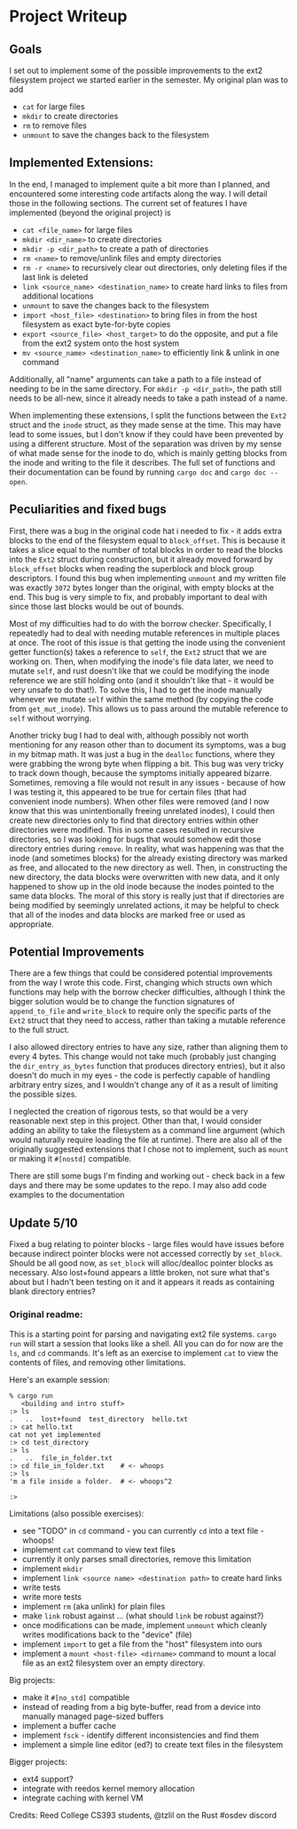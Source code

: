 # Project Writeup

## Goals

I set out to implement some of the possible improvements to the ext2 filesystem project we started earlier in the semester.  My original plan was to add
 - `cat` for large files
 - `mkdir` to create directories
 - `rm` to remove files
 - `unmount` to save the changes back to the filesystem
 

## Implemented Extensions:

In the end, I managed to implement quite a bit more than I planned, and encountered some interesting code artifacts along the way.  I will detail those in the following sections.  The current set of features I have implemented (beyond the original project) is
 - `cat <file_name>` for large files
 - `mkdir <dir_name>` to create directories
  - `mkdir -p <dir_path>` to create a path of directories
 - `rm <name>` to remove/unlink files and empty directories
  - `rm -r <name>` to recursively clear out directories, only deleting files if the last link is deleted
 - `link <source_name> <destination_name>` to create hard links to files from additional locations
 - `unmount` to save the changes back to the filesystem
 - `import <host_file> <destination>` to bring files in from the host filesystem as exact byte-for-byte copies
 - `export <source_file> <host_target>` to do the opposite, and put a file from the ext2 system onto the host system
 - `mv <source_name> <destination_name>` to efficiently link & unlink in one command
 
Additionally, all "name" arguments can take a path to a file instead of needing to be in the same directory.  For `mkdir -p <dir_path>`, the path still needs to be all-new, since it already needs to take a path instead of a name.

When implementing these extensions, I split the functions between the `Ext2` struct and the `inode` struct, as they made sense at the time.  This may have lead to some issues, but I don't know if they could have been prevented by using a different structure.  Most of the separation was driven by my sense of what made sense for the inode to do, which is mainly getting blocks from the inode and writing to the file it describes.  The full set of functions and their documentation can be found by running `cargo doc` and `cargo doc --open`.

## Peculiarities and fixed bugs

First, there was a bug in the original code hat i needed to fix - it adds extra blocks to the end of the filesystem equal to `block_offset`.  This is because it takes a slice equal to the number of total blocks in order to read the blocks into the `Ext2` struct during construction, but it already moved forward by `block_offset` blocks when reading the superblock and block group descriptors.  I found this bug when implementing `unmount` and my written file was exactly `3072` bytes longer than the original, with empty blocks at the end.  This bug is very simple to fix, and probably important to deal with since those last blocks would be out of bounds.

Most of my difficulties had to do with the borrow checker.  Specifically, I repeatedly had to deal with needing mutable references in multiple places at once.  The root of this issue is that getting the inode using the convenient getter function(s) takes a reference to `self`, the `Ext2` struct that we are working on.  Then, when modifying the inode's file data later, we need to mutate `self`, and rust doesn't like that we could be modifying the inode reference we are still holding onto (and it shouldn't like that - it would be very unsafe to do that!).  To solve this, I had to get the inode manually whenever we mutate `self` within the same method (by copying the code from `get_mut_inode`).  This allows us to pass around the mutable reference to `self` without worrying.

Another tricky bug I had to deal with, although possibly not worth mentioning for any reason other than to document its symptoms, was a bug in my bitmap math.  It was just a bug in the `dealloc` functions, where they were grabbing the wrong byte when flipping a bit.  This bug was very tricky to track down though, because the symptoms initially appeared bizarre.  Sometimes, removing a file would not result in any issues - because of how I was testing it, this appeared to be true for certain files (that had convenient inode numbers).  When other files were removed (and I now know that this was unintentionally freeing unrelated inodes), I could then create new directories only to find that directory entries within other directories were modified.  This in some cases resulted in recursive directories, so I was looking for bugs that would somehow edit those directory entries during `remove`.  In reality, what was happening was that the inode (and sometimes blocks) for the already existing directory was marked as free, and allocated to the new directory as well.  Then, in constructing the new directory, the data blocks were overwritten with new data, and it only happened to show up in the old inode because the inodes pointed to the same data blocks.  The moral of this story is really just that if directories are being modified by seemingly unrelated actions, it may be helpful to check that all of the inodes and data blocks are marked free or used as appropriate.

## Potential Improvements

There are a few things that could be considered potential improvements from the way I wrote this code.  First, changing which structs own which functions may help with the borrow checker difficulties, although I think the bigger solution would be to change the function signatures of `append_to_file` and `write_block` to require only the specific parts of the `Ext2` struct that they need to access, rather than taking a mutable reference to the full struct.

I also allowed directory entries to have any size, rather than aligning them to every 4 bytes.  This change would not take much (probably just changing the `dir_entry_as_bytes` function that produces directory entries), but it also doesn't do much in my eyes - the code is perfectly capable of handling arbitrary entry sizes, and I wouldn't change any of it as a result of limiting the possible sizes.

I neglected the creation of rigorous tests, so that would be a very reasonable next step in this project.  Other than that, I would consider adding an ability to take the filesystem as a command line argument (which would naturally require loading the file at runtime).  There are also all of the originally suggested extensions that I chose not to implement, such as `mount` or making it `#[nostd]` compatible.

There are still some bugs I'm finding and working out - check back in a few days and there may be some updates to the repo.  I may also add code examples to the documentation

##  Update 5/10

Fixed a bug relating to pointer blocks - large files would have issues before because indirect pointer blocks were not accessed correctly by `set_block`.  Should be all good now, as `set_block` will alloc/dealloc pointer blocks as necessary.  Also lost+found appears a little broken, not sure what that's about but I hadn't been testing on it and it appears it reads as containing blank directory entries?

### Original readme:

This is a starting point for parsing and navigating ext2 file systems.
`cargo run` will start a session that looks like a shell. All you can
do for now are the `ls`, and `cd` commands.
It's left as an exercise to implement `cat` to view the contents of files,
and removing other limitations.

Here's an example session:
```
% cargo run
   <building and intro stuff>
:> ls
.	..	lost+found	test_directory	hello.txt	
:> cat hello.txt
cat not yet implemented
:> cd test_directory
:> ls
.	..	file_in_folder.txt	
:> cd file_in_folder.txt    # <- whoops
:> ls
'm a file inside a folder.  # <- whoops^2
	
:> 
```

Limitations (also possible exercises):

 - see "TODO" in `cd` command - you can currently `cd` into a text
   file - whoops!
 - implement `cat` command to view text files
 - currently it only parses small directories, remove this limitation
 - implement `mkdir`
 - implement `link <source name> <destination path>` to create hard
   links
 - write tests
 - write more tests
 - implement `rm` (aka unlink) for plain files
 - make `link` robust against ... (what should `link` be robust
   against?)
 - once modifications can be made, implement `unmount` which cleanly
   writes modifications back to the "device" (file)
 - implement `import` to get a file from the "host" filesystem into
   ours
 - implement a `mount <host-file> <dirname>` command to mount a local file as an ext2
   filesystem over an empty directory.


Big projects:

 - make it `#[no_std]` compatible
 - instead of reading from a big byte-buffer, read from a device into
   manually managed page-sized buffers
 - implement a buffer cache
 - implement `fsck` - identify different inconsistencies and find them
 - implement a simple line editor (ed?) to create text files in the
   filesystem

Bigger projects:

 - ext4 support?
 - integrate with reedos kernel memory allocation
 - integrate caching with kernel VM

Credits: Reed College CS393 students, @tzlil on the Rust #osdev discord
